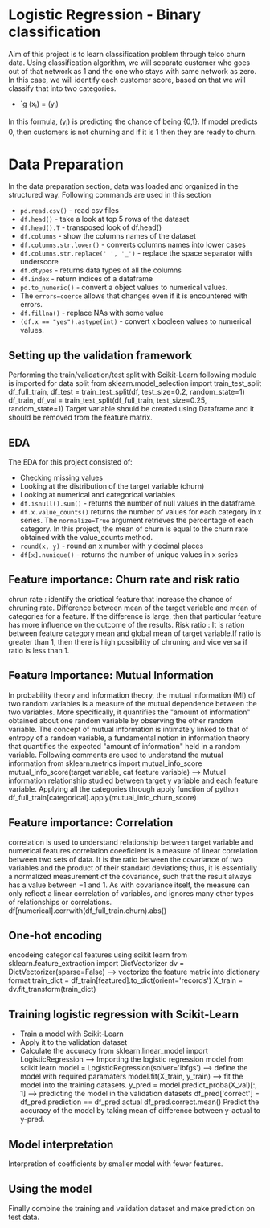 # Logistic Regression - Binary classification
Aim of this project is to learn classification problem through telco churn data. Using classification algorithm, we will separate customer who goes out of that network as 1 and the one who stays with same network as zero.
In this case, we will identify each customer score, based on that we will classify that into two categories.
* `g (x<sub>i</sub>) = (y<sub>i</sub>)

In this formula, (y<sub>i</sub>) is predicting the chance of being {0,1}. If model predicts 0, then customers is not churning and if it is 1 then they are ready to churn.
# Data Preparation
In the data preparation section, data was loaded and organized in the structured way. Following commands are used in this section
* `pd.read.csv()` - read csv files 
* `df.head()` - take a look at top 5 rows of the dataset 
* `df.head().T` - transposed look of df.head()
* `df.columns` - show the columns names of the dataset 
* `df.columns.str.lower()` - converts columns names into lower cases
* `df.columns.str.replace(' ', '_')` - replace the space separator with underscore 
* `df.dtypes` - returns data types of all the columns 
* `df.index` - return indices of a dataframe
* `pd.to_numeric()` - convert a object values to numerical values. 
* The `errors=coerce` allows that changes even if it is encountered with errors. 
* `df.fillna()` - replace NAs with some value 
* `(df.x == "yes").astype(int)` - convert x booleen values to numerical values.
## Setting up the validation framework
Performing the train/validation/test split with Scikit-Learn
following module is imported for data split
from sklearn.model_selection import train_test_split
df_full_train, df_test = train_test_split(df, test_size=0.2, random_state=1)
df_train, df_val = train_test_split(df_full_train, test_size=0.25, random_state=1)
Target variable should be created using Dataframe and it should be removed from the feature matrix.
##  EDA
The EDA for this project consisted of: 
* Checking missing values 
* Looking at the distribution of the target variable (churn)
* Looking at numerical and categorical variables 
* `df.isnull().sum()` - returns the number of null values in the dataframe.  
* `df.x.value_counts()` returns the number of values for each category in x series. The `normalize=True` argument retrieves the percentage of each category. In this project, the mean of churn is equal to the churn rate obtained with the value_counts method. 
* `round(x, y)` - round an x number with y decimal places
* `df[x].nunique()` - returns the number of unique values in x series 
## Feature importance: Churn rate and risk ratio
chrun rate : identify the crictical feature that increase the chance of chruning rate.
 Difference between mean of the target variable and mean of categories for a feature. If the difference is large, then that particular feature has more influence on the outcome of the results.
 Risk ratio : It is ration between feature category mean and global mean of target variable.If ratio is greater than 1, then there is high possibility of chruning and vice versa if ratio is less than 1.
 ## Feature Importance: Mutual Information
In probability theory and information theory, the mutual information (MI) of two random variables is a measure of the mutual dependence between the two variables. More specifically, it quantifies the "amount of information" obtained about one random variable by observing the other random variable. The concept of mutual information is intimately linked to that of entropy of a random variable, a fundamental notion in information theory that quantifies the expected "amount of information" held in a random variable.
Following comments are used to understand the mutual information
from sklearn.metrics import mutual_info_score
mutual_info_score(target variable, cat feature variable) --> Mutual information relationship studied between target y variable and each feature variable.
Applying all the categories through apply function of python
df_full_train[categorical].apply(mutual_info_churn_score)
## Feature importance: Correlation
correlation is used to understand relationship between target variable and numerical features
correlation coeeficient  is a measure of linear correlation between two sets of data. It is the ratio between the covariance of two variables and the product of their standard deviations; thus, it is essentially a normalized measurement of the covariance, such that the result always has a value between −1 and 1. As with covariance itself, the measure can only reflect a linear correlation of variables, and ignores many other types of relationships or correlations.
df[numerical].corrwith(df_full_train.churn).abs()
## One-hot encoding
encodeing categorical features using scikit learn
from sklearn.feature_extraction import DictVectorizer
dv = DictVectorizer(sparse=False) --> vectorize the feature matrix into dictionary format
train_dict = df_train[featured].to_dict(orient='records')
X_train = dv.fit_transform(train_dict) 
## Training logistic regression with Scikit-Learn
* Train a model with Scikit-Learn
* Apply it to the validation dataset
* Calculate the accuracy
from sklearn.linear_model import LogisticRegression --> Importing the logistic regression model from scikit learn
model = LogisticRegression(solver='lbfgs') --> define the model with required paramaters
model.fit(X_train, y_train) --> fit the model into the training datasets.
y_pred = model.predict_proba(X_val)[:, 1] --> predicting the model in the validation datasets
df_pred['correct'] = df_pred.prediction == df_pred.actual
df_pred.correct.mean()
Predict the accuracy of the model by taking mean of difference between y-actual to y-pred.
## Model interpretation
Interpretion of coefficients by smaller model with fewer features.
## Using the model
Finally combine the training and validation dataset and make prediction on test data.
